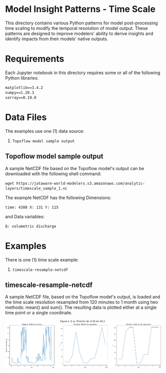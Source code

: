 # Model Insight Patterns - Time Scale

This directory contains various Python patterns for model post-processing time scaling to modify the temporal resolution of model output. These patterns are designed to improve modelers' ability to derive insights and identify impacts from their models' native outputs. 


# Requirements

Each Jupyter notebook in this directory requires some or all of the following Python libraries:
```
matplotlib==3.4.2
numpy==1.20.3
xarray==0.19.0
```

# Data Files

The examples use one (1) data source:
1. `Topoflow model sample output`


## Topoflow model sample output

A sample NetCDF file based on the Topoflow model's output can be downloaded with the following shell command:
```
wget https://jataware-world-modelers.s3.amazonaws.com/analytic-layers/timescale_sample_1.nc
```
The example NetCDF has the following Dimensions:
```
time: 4380 X: 131 Y: 115
```
and Data variables: 
```
Q: volumetric discharge
```

# Examples

There is one (1) time scale example:

1. `timescale-resample-netcdf`


## timescale-resample-netcdf

A sample NetCDF file, based on the Topoflow model's output, is loaded and the time scale resolution resampled from 120 minutes to 1 month using two methods: mean() and sum(). The resulting data is plotted either at a single time point or a single coordinate.

![TimeScaling](imgs/timescaling.png)



